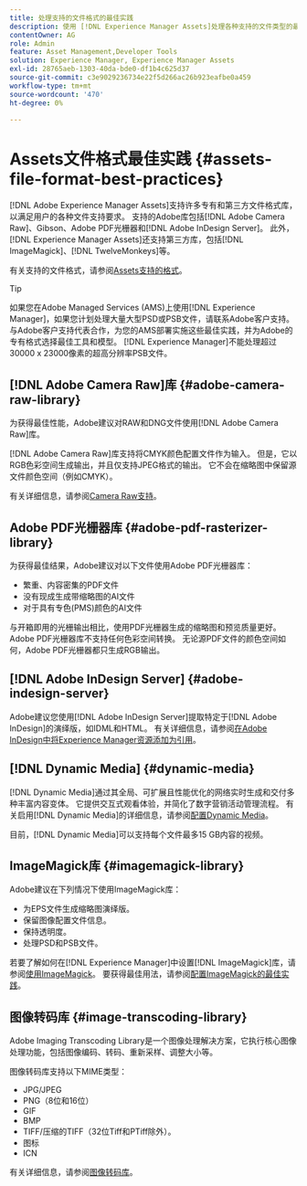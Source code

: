 ```yaml
---
title: 处理支持的文件格式的最佳实践
description: 使用 [!DNL Experience Manager Assets]处理各种支持的文件类型的最佳实践。
contentOwner: AG
role: Admin
feature: Asset Management,Developer Tools
solution: Experience Manager, Experience Manager Assets
exl-id: 28765aeb-1303-40da-bde0-df1b4c625d37
source-git-commit: c3e9029236734e22f5d266ac26b923eafbe0a459
workflow-type: tm+mt
source-wordcount: '470'
ht-degree: 0%

---
```


# Assets文件格式最佳实践 {#assets-file-format-best-practices}

[!DNL Adobe Experience Manager Assets]支持许多专有和第三方文件格式库，以满足用户的各种文件支持要求。 支持的Adobe库包括[!DNL Adobe Camera Raw]、Gibson、Adobe PDF光栅器和[!DNL Adobe InDesign Server]。 此外，[!DNL Experience Manager Assets]还支持第三方库，包括[!DNL ImageMagick]、[!DNL TwelveMonkeys]等。

有关支持的文件格式，请参阅[Assets支持的格式](/help/assets/assets-formats.md)。

>[!TIP]
>
>如果您在Adobe Managed Services (AMS)上使用[!DNL Experience Manager]，如果您计划处理大量大型PSD或PSB文件，请联系Adobe客户支持。 与Adobe客户支持代表合作，为您的AMS部署实施这些最佳实践，并为Adobe的专有格式选择最佳工具和模型。 [!DNL Experience Manager]不能处理超过30000 x 23000像素的超高分辨率PSB文件。

## [!DNL Adobe Camera Raw]库 {#adobe-camera-raw-library}

为获得最佳性能，Adobe建议对RAW和DNG文件使用[!DNL Adobe Camera Raw]库。

[!DNL Adobe Camera Raw]库支持将CMYK颜色配置文件作为输入。 但是，它以RGB色彩空间生成输出，并且仅支持JPEG格式的输出。 它不会在缩略图中保留源文件颜色空间（例如CMYK）。

有关详细信息，请参阅[Camera Raw支持](/help/assets/camera-raw.md)。

## Adobe PDF光栅器库 {#adobe-pdf-rasterizer-library}

为获得最佳结果，Adobe建议对以下文件使用Adobe PDF光栅器库：

* 繁重、内容密集的PDF文件
* 没有现成生成带缩略图的AI文件
* 对于具有专色(PMS)颜色的AI文件

与开箱即用的光栅输出相比，使用PDF光栅器生成的缩略图和预览质量更好。 Adobe PDF光栅器库不支持任何色彩空间转换。 无论源PDF文件的颜色空间如何，Adobe PDF光栅器都只生成RGB输出。

## [!DNL Adobe InDesign Server] {#adobe-indesign-server}

Adobe建议您使用[!DNL Adobe InDesign Server]提取特定于[!DNL Adobe InDesign]的演绎版，如IDML和HTML。 有关详细信息，请参阅[在Adobe InDesign中将Experience Manager资源添加为引用](/help/assets/managing-linked-subassets.md#refai)。

## [!DNL Dynamic Media] {#dynamic-media}

[!DNL Dynamic Media]通过其全局、可扩展且性能优化的网络实时生成和交付多种丰富内容变体。 它提供交互式观看体验，并简化了数字营销活动管理流程。 有关启用[!DNL Dynamic Media]的详细信息，请参阅[配置Dynamic Media](/help/assets/config-dynamic.md)。

目前，[!DNL Dynamic Media]可以支持每个文件最多15 GB内容的视频。

## ImageMagick库 {#imagemagick-library}

Adobe建议在下列情况下使用ImageMagick库：

* 为EPS文件生成缩略图演绎版。
* 保留图像配置文件信息。
* 保持透明度。
* 处理PSD和PSB文件。

若要了解如何在[!DNL Experience Manager]中设置[!DNL ImageMagick]库，请参阅[使用ImageMagick](/help/assets/media-handlers.md#an-example-using-imagemagick)。 要获得最佳用法，请参阅[配置ImageMagick的最佳实践](/help/assets/best-practices-for-imagemagick.md)。

## 图像转码库 {#image-transcoding-library}

Adobe Imaging Transcoding Library是一个图像处理解决方案，它执行核心图像处理功能，包括图像编码、转码、重新采样、调整大小等。

图像转码库支持以下MIME类型：

* JPG/JPEG
* PNG（8位和16位）
* GIF
* BMP
* TIFF/压缩的TIFF（32位Tiff和PTiff除外）。
* 图标
* ICN

有关详细信息，请参阅[图像转码库](/help/assets/imaging-transcoding-library.md)。
